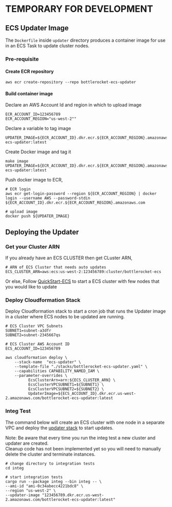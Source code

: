# TEMPORARY FOR DEVELOPMENT

## ECS Updater Image

The `Dockerfile` inside `updater` directory produces a container image for use in an ECS Task to
update cluster nodes.

### Pre-requisite

#### Create ECR repository

```
aws ecr create-repository --repo bottlerocket-ecs-updater
```

#### Build container image
Declare an AWS Account Id and region in which to upload image

```shell script
ECR_ACCOUNT_ID=123456789
ECR_ACCOUNT_REGION="us-west-2""
```

Declare a variable to tag image

```shell script
UPDATER_IMAGE=${ECR_ACCOUNT_ID}.dkr.ecr.${ECR_ACCOUNT_REGION}.amazonaws.com/bottlerocket-ecs-updater:latest
```

Create Docker image and tag it

```shell script
make image UPDATER_IMAGE=${ECR_ACCOUNT_ID}.dkr.ecr.${ECR_ACCOUNT_REGION}.amazonaws.com/bottlerocket-ecs-updater:latest
```

Push docker image to ECR, 

```shell script
# ECR login
aws ecr get-login-password --region ${ECR_ACCOUNT_REGION} | docker login --username AWS --password-stdin ${ECR_ACCOUNT_ID}.dkr.ecr.${ECR_ACCOUNT_REGION}.amazonaws.com

# upload image
docker push ${UPDATER_IMAGE}
```

## Deploying the Updater

### Get your Cluster ARN
If you already have an ECS CLUSTER then get CLuster ARN,

```
# ARN of ECS Cluster that needs auto updates
ECS_CLUSTER_ARN=aws:ecs:us-west-2:123456789:cluster/bottlerocket-ecs
```

Or else, Follow [QuickStart-ECS](https://github.com/bottlerocket-os/bottlerocket/blob/develop/QUICKSTART-ECS.md) to start a ECS cluster with few nodes that you would like to update

### Deploy Cloudformation Stack

Deploy Cloudformation stack to start a cron job that runs the Updater image in a cluster where ECS nodes to be updated are running.


```shell script
# ECS Cluster VPC Subnets
SUBNET1=subnet-a3dfr
SUBNET2=subnet-2345667qs 

# ECS Cluster AWS Account ID
ECS_ACCOUNT_ID=123456789

aws cloudformation deploy \
    --stack-name  "ecs-updater" \
    --template-file "./stacks/bottlerocket-ecs-updater.yaml" \
    --capabilities CAPABILITY_NAMED_IAM \
    --parameter-overrides \
          EcsClusterArn=arn:${ECS_CLUSTER_ARN} \
          EcsClusterVPCSUBNET1=${SUBNET1} \
          EcsClusterVPCSUBNET2=${SUBNET2} \
          UpdaterImage=${ECS_ACCOUNT_ID}.dkr.ecr.us-west-2.amazonaws.com/bottlerocket-ecs-updater:latest
```

### Integ Test


The command below will create an ECS cluster with one node in a separate VPC and deploy the [updater stack](stacks/bottlerocket-ecs-updater.yaml) to start updates.
 
Note: Be aware that every time you run the integ test a new cluster and updater are created.  
Cleanup code has not been implemented yet so you will need to manually delete the cluster and terminate instances.  

```shell script
# change directory to integration tests
cd integ

# start integration tests
cargo run --package integ --bin integ -- \
--ami-id "ami-0c34abecc4221bdc8" \
--region "us-west-2" \
--updater-image "123456789.dkr.ecr.us-west-2.amazonaws.com/bottlerocket-ecs-updater:latest"
```



